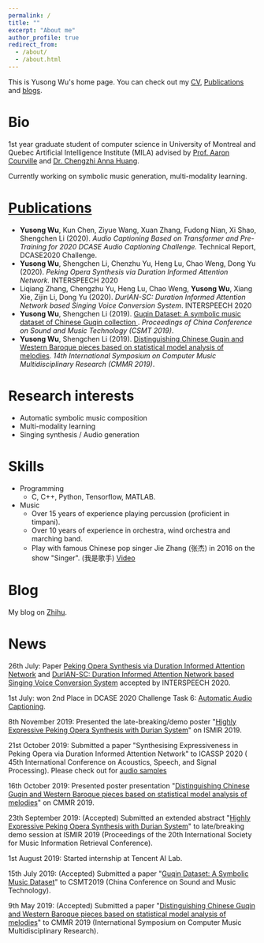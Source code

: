 ```yaml
---
permalink: /
title: ""
excerpt: "About me"
author_profile: true
redirect_from: 
  - /about/
  - /about.html
---
```


This is Yusong Wu's home page. You can check out my [CV](https://lukewys.github.io/cv/), [Publications](https://lukewys.github.io/publications/) and [blogs](https://www.zhihu.com/people/wu-yu-song-52/posts).

# Bio

1st year graduate student of computer science in University of Montreal and Quebec Artificial Intelligence Institute (MILA) advised by [Prof. Aaron Courville](https://mila.quebec/en/person/aaron-courville/) and [Dr. Chengzhi Anna Huang](https://research.google/people/105787/).

Currently working on symbolic music generation, multi-modality learning.

# [Publications]( https://lukewys.github.io/publications/ )

- **Yusong Wu**, Kun Chen, Ziyue Wang, Xuan Zhang, Fudong Nian, Xi Shao, Shengchen Li  (2020). *Audio Captioning Based on Transformer and Pre-Training for 2020 DCASE Audio Captioning Challenge.* Technical Report, DCASE2020 Challenge.
- **Yusong Wu**, Shengchen Li, Chenzhu Yu, Heng Lu, Chao Weng, Dong Yu (2020). *Peking Opera Synthesis via Duration Informed Attention Network.* INTERSPEECH 2020
- Liqiang Zhang, Chengzhu Yu, Heng Lu, Chao Weng, **Yusong Wu**, Xiang Xie, Zijin Li, Dong Yu  (2020). *DurIAN-SC: Duration Informed Attention Network based Singing Voice Conversion System*. INTERSPEECH 2020
-  **Yusong Wu**, Shengchen Li (2019). [ Guqin Dataset: A symbolic music dataset of Chinese Guqin collection ](https://lukewys.github.io/publications/CSMT2019). *Proceedings of China Conference on Sound and Music Technology (CSMT 2019)*. 
-  **Yusong Wu**, Shengchen Li (2019). [Distinguishing Chinese Guqin and Western Baroque pieces based on statistical model analysis of melodies](https://lukewys.github.io/publications/CMMR2019). *14th International Symposium on Computer Music Multidisciplinary Research (CMMR 2019)*. 

# Research interests

- Automatic symbolic music composition
- Multi-modality learning
- Singing synthesis / Audio generation

# Skills

* Programming
  * C, C++, Python, Tensorflow, MATLAB.
* Music
  * Over 15 years of experience playing percussion (proficient in timpani).
  * Over 10 years of experience in orchestra, wind orchestra and marching band.
  * Play with famous Chinese pop singer Jie Zhang (张杰) in 2016 on the show "Singer". (我是歌手) [Video]( https://www.iqiyi.com/v_19rrbclxtw.html )
  
# Blog

My blog on [Zhihu](https://www.zhihu.com/people/wu-yu-song-52/posts).

# News

26th July: Paper [Peking Opera Synthesis via Duration Informed Attention Network](https://arxiv.org/abs/2008.03009) and [DurIAN-SC: Duration Informed Attention Network based Singing Voice Conversion System](https://arxiv.org/abs/2008.03009) accepted by INTERSPEECH 2020.

1st July: won 2nd Place in DCASE 2020 Challenge Task 6: [Automatic Audio Captioning](http://dcase.community/challenge2020/task-automatic-audio-captioning).

8th November 2019: Presented the late-breaking/demo poster "[Highly Expressive Peking Opera Synthesis with Durian System](https://lukewys.github.io/publications/ISMIR2019)" on ISMIR 2019.

21st October 2019: Submitted a paper "Synthesising Expressiveness in Peking Opera via Duration Informed Attention Network" to ICASSP 2020 ( 45th International Conference on Acoustics, Speech, and Signal Processing). Please check out for [audio samples](https://lukewys.github.io/files/ISMIR2019-audio-sample.html )

16th October 2019: Presented poster presentation "[Distinguishing Chinese Guqin and Western Baroque pieces based on statistical model analysis of melodies](https://lukewys.github.io/publications/CMMR2019)" on CMMR 2019.

23th September 2019: (Accepted) Submitted an extended abstract "[Highly Expressive Peking Opera Synthesis with Durian System](https://lukewys.github.io/publications/ISMIR2019)" to late/breaking demo session at ISMIR 2019 (Proceedings of the 20th International Society for Music Information Retrieval Conference).

1st August 2019: Started internship at Tencent AI Lab.

15th July 2019: (Accepted) Submitted a paper "[Guqin Dataset: A Symbolic Music Dataset](https://lukewys.github.io/publications/CSMT2019)" to CSMT2019 (China Conference on Sound and Music Technology).

9th May 2019: (Accepted) Submitted a paper "[Distinguishing Chinese Guqin and Western Baroque pieces based on statistical model analysis of melodies](https://lukewys.github.io/publications/CMMR2019)" to CMMR 2019 (International Symposium on Computer Music Multidisciplinary Research).

